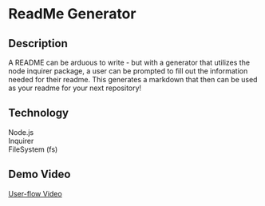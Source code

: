 # ReadMe Generator

## Description
A README can be arduous to write - but with a generator that utilizes the node inquirer 
package, a user can be prompted to fill out the information needed for their readme. 
This generates a markdown that then can be used as your readme for your next repository!

## Technology
Node.js<br />
Inquirer <br />
FileSystem (fs)

## Demo Video
[User-flow Video](https://drive.google.com/file/d/1DqYDeXOqzuxBm0hpXewz_g0fvTw3262i/view)

